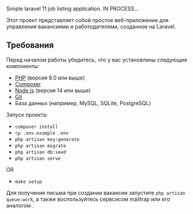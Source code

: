 Simple laravel 11 job listing application.
IN PROCESS...

Этот проект представляет собой простое веб-приложение для управления вакансиями и работодателями, созданное на Laravel.

## **Требования**

Перед началом работы убедитесь, что у вас установлены следующие компоненты:

- [PHP](https://www.php.net/) (версия 8.0 или выше)
- [Composer](https://getcomposer.org/)
- [Node.js](https://nodejs.org/) (версия 14 или выше)
- [Git](https://git-scm.com/)
- База данных (например, MySQL, SQLite, PostgreSQL)

Запуск проекта: 

- `composer install`
- `cp .env.example .env`
- `php artisan key:generate`
- `php artisan migrate`
- `php artisan db:seed`
- `php artisan serve`

OR

- `make setup`

Для получения письма при создании вакансии запустите `php artisan queue:work`, а также воспользуйтесь сервсисом mailtrap или его аналогом .
